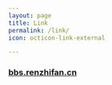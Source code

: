 ```yaml
---
layout: page
title: Link
permalink: /link/
icon: octicon-link-external

---
```


### [bbs.renzhifan.cn](https://bbs.renzhifan.cn)